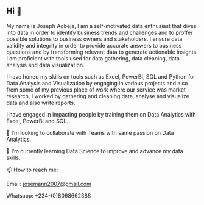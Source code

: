 ## Hi 👋
My name is Joseph Agbeja, I am a self-motivated data enthusiast that dives into data in order to identify business trends and challenges and to proffer possible solutions to business owners and stakeholders. I ensure data validity and integrity in order to provide accurate answers to business questions and by transforming relevant data to generate actionable insights. 
I am proficient with tools used for data gathering, data cleaning, data analysis and data visualization. 

I have honed my skills on tools such as Excel, PowerBI, SQL and Python for Data Analysis and Visualization by engaging in various projects and also from some of my previous place of work where our service was market research, I worked by gathering and cleaning data, analyse and visualize data and also write reports.

I have engaged in impacting people by training them on Data Analytics with Excel, PowerBI and SQL.

👯 I’m looking to collaborate with Teams with same passion on Data Analytics.

🌱 I’m currently learning Data Science to improve and advance my data skills.

📫 How to reach me:

Email: josemann2007@gmail.com

Whatsapp: +234-(0)8068662388
<!--
**josemann2007/josemann2007** is a ✨ _special_ ✨ repository because its `README.md` (this file) appears on your GitHub profile.

Here are some ideas to get you started:
I am a self-motivated data enthusiast that dives into data in order to identify business trends and challenges and to proffer possible solutions to business owners and stakeholders. I ensure data validity and integrity in order to provide accurate answers to business questions and by transforming relevant data to generate actionable insights. 
I am proficient with tools used for data gathering, data cleaning, data analysis and data visualization. I have horned my skills on tools such as Excel, PowerBI, SQL and Python for Data Analysis and Visualization.

- 🔭 I’m currently working on ...
- 🌱 I’m currently learning ...
- 👯 I’m looking to collaborate on ...
- 🤔 I’m looking for help with ...
- 💬 Ask me about ...
- 📫 How to reach me: ...
- 😄 Pronouns: ...
- ⚡ Fun fact: ...
-->
